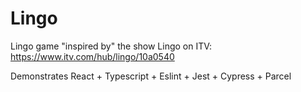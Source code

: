 Lingo
======

Lingo game "inspired by" the show Lingo on ITV: https://www.itv.com/hub/lingo/10a0540

Demonstrates React + Typescript + Eslint + Jest + Cypress + Parcel

